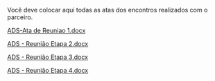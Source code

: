 Você deve colocar aqui todas as atas dos encontros realizados com o parceiro.

[ADS-Ata de Reuniao 1.docx](https://github.com/user-attachments/files/15914446/ADS-Ata.de.Reuniao.1.docx)

[ADS -  Reunião Etapa 2.docx](https://github.com/user-attachments/files/15907427/ADS.-.Reuniao.Etapa.2.docx)

[ADS -  Reunião Etapa 3.docx](https://github.com/user-attachments/files/15907579/ADS.-.Reuniao.Etapa.3.docx)

[ADS -  Reunião Etapa 4.docx](https://github.com/user-attachments/files/15907743/ADS.-.Reuniao.Etapa.4.docx)


